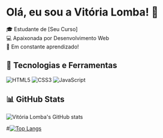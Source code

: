 # Olá, eu sou a Vitória Lomba! 👋

🎓 Estudante de [Seu Curso]  
💻 Apaixonada por Desenvolvimento Web  
🚀 Em constante aprendizado!

## 🔧 Tecnologias e Ferramentas
![HTML5](https://img.shields.io/badge/HTML5-E34F26?style=for-the-badge&logo=html5&logoColor=white)
![CSS3](https://img.shields.io/badge/CSS3-1572B6?style=for-the-badge&logo=css3&logoColor=white)
![JavaScript](https://img.shields.io/badge/JavaScript-F7DF1E?style=for-the-badge&logo=javascript&logoColor=black)

## 📊 GitHub Stats
![Vitória Lomba's GitHub stats](https://github-readme-stats.vercel.app/api?username=vitorialomba&show_icons=true&theme=dark)

#[![Top Langs](https://github-readme-stats.vercel.app/api/top-langs/?username=vitorialomba&layout=compact&theme=dark)](https://github.com/vitorialomba)
